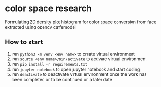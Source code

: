# color space research
Formulating 2D density plot histogram for color space conversion from face extracted using opencv caffemodel

## How to start
1. run `python3 -m venv <env name>` to create virtual environment
2. run `source <env name>/bin/activate` to activate virtual environment
3. run `pip install -r requirements.txt`
4. run `jupyter notebook` to open jupyter notebook and start coding
5. run `deactivate` to deactivate virtual environment once the work has been completed or to be continued on a later date

